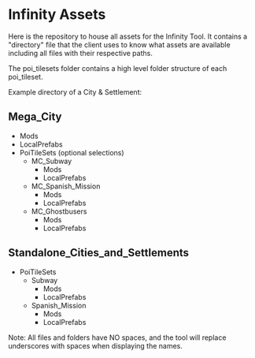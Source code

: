 # Infinity Assets

Here is the repository to house all assets for the Infinity Tool. It contains a "directory" file that the client uses to know what assets are available including all files with their respective paths.

The poi_tilesets folder contains a high level folder structure of each poi_tileset.

Example directory of a City & Settlement:

## Mega_City

- Mods
- LocalPrefabs
- PoiTileSets (optional selections)
  - MC_Subway
    - Mods
    - LocalPrefabs
  - MC_Spanish_Mission
    - Mods
    - LocalPrefabs
  - MC_Ghostbusers
    - Mods
    - LocalPrefabs

## Standalone_Cities_and_Settlements

- PoiTileSets
  - Subway
    - Mods
    - LocalPrefabs
  - Spanish_Mission
    - Mods
    - LocalPrefabs

Note: All files and folders have NO spaces,
and the tool will replace underscores with spaces
when displaying the names.
